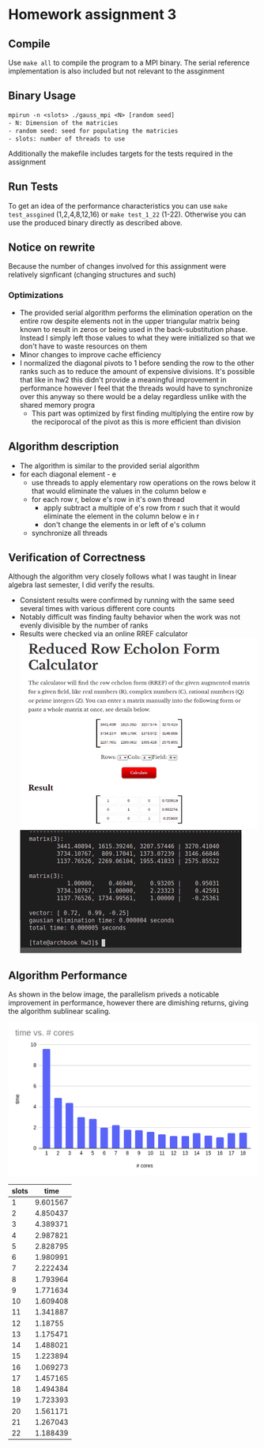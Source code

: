 # Homework assignment 3
## Compile
Use `make all` to compile the program to a MPI binary. The serial reference implementation is also included but not relevant to the assginment

## Binary Usage
```
mpirun -n <slots> ./gauss_mpi <N> [random seed]
- N: Dimension of the matricies
- random seed: seed for populating the matricies
- slots: number of threads to use
```

Additionally the makefile includes targets for the tests required in the assignment

## Run Tests
To get an idea of the performance characteristics you can use `make test_assgined` (1,2,4,8,12,16) or `make test_1_22` (1-22). Otherwise you can use the produced binary directly as described above.

## Notice on rewrite
Because the number of changes involved for this assignment were relatively signficant (changing structures and such)

### Optimizations
- The provided serial algorithm performs the elimination operation on the entire row despite elements not in the upper triangular matrix being known to result in zeros or being used in the back-substitution phase. Instead I simply left those values to what they were initialized so that we don't have to waste resources on them
- Minor changes to improve cache efficiency
- I normalized the diagonal pivots to 1 before sending the row to the other ranks such as to reduce the amount of expensive divisions. It's possible that like in hw2 this didn't provide a meaningful improvement in performance however I feel that the threads would have to synchronize over this anyway so there would be a delay regardless unlike with the shared memory progra
    - This part was optimized by first finding multiplying the entire row by the reciporocal of the pivot as this is more efficient than division

## Algorithm description
- The algorithm is similar to the provided serial algorithm
- for each diagonal element - e
  - use threads to apply elementary row operations on the rows below it that would eliminate the values in the column below e
  - for each row r, below e's row in it's own thread
    - apply subtract a multiple of e's row from r such that it would eliminate the element in the column below e in r
    - don't change the elements in or left of e's column
  - synchronize all threads

## Verification of Correctness
Although the algorithm very closely follows what I was taught in linear algebra last semester, I did verify the results.
- Consistent results were confirmed by running with the same seed several times with various different core counts
- Notably difficult was finding faulty behavior when the work was not evenly divisible by the number of ranks
- Results were checked via an online RREF calculator
![rref calculator website solutions](rref_calc.png)
![same solutions produced in the 'vector' output of program](rref_calc2.png)

## Algorithm Performance
As shown in the below image, the parallelism priveds a noticable improvement in performance, however there are dimishing returns, giving the algorithm sublinear scaling.

![image](performance.png)

|slots  | time      |
|-------|-----------|
|1       | 9.601567 |
|2       | 4.850437 |
|3       | 4.389371 |
|4       | 2.987821 |
|5       | 2.828795 |
|6       | 1.980991 |
|7       | 2.222434 |
|8       | 1.793964 |
|9       | 1.771634 |
|10      | 1.609408 |
|11      | 1.341887 |
|12      | 1.18755  |
|13      | 1.175471 |
|14      | 1.488021 |
|15      | 1.223894 |
|16      | 1.069273 |
|17      | 1.457165 |
|18      | 1.494384 |
|19      | 1.723393 |
|20      | 1.561171 |
|21      | 1.267043 |
|22      | 1.188439 |
